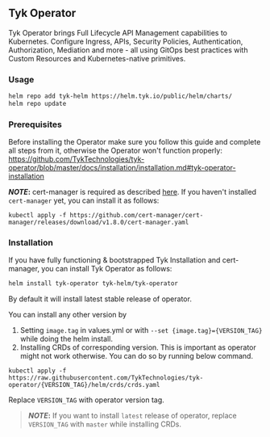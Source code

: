 ## Tyk Operator

Tyk Operator brings Full Lifecycle API Management capabilities to Kubernetes. Configure Ingress, APIs, Security Policies, Authentication, Authorization, Mediation and more - all using GitOps best practices with Custom Resources and Kubernetes-native primitives.

### Usage

```bash
helm repo add tyk-helm https://helm.tyk.io/public/helm/charts/
helm repo update
```

### Prerequisites

Before installing the Operator make sure you follow this guide and complete all 
steps from it, otherwise the Operator won't function properly: https://github.com/TykTechnologies/tyk-operator/blob/master/docs/installation/installation.md#tyk-operator-installation

**_NOTE_:** cert-manager is required as described [here](https://tyk.io/docs/tyk-stack/tyk-operator/installing-tyk-operator/#step-2-installing-cert-manager).
If you haven't installed `cert-manager` yet, you can install it as follows:
```
kubectl apply -f https://github.com/cert-manager/cert-manager/releases/download/v1.8.0/cert-manager.yaml
```

### Installation
If you have fully functioning & bootstrapped Tyk Installation and cert-manager, 
you can install Tyk Operator as follows: 

```bash
helm install tyk-operator tyk-helm/tyk-operator
```

By default it will install latest stable release of operator.

You can install any other version by 
1. Setting `image.tag` in values.yml or with `--set {image.tag}={VERSION_TAG}` while doing the helm install. 
2. Installing CRDs of corresponding version. This is important as operator might not work otherwise. You can do so by running below command. 
```
kubectl apply -f https://raw.githubusercontent.com/TykTechnologies/tyk-operator/{VERSION_TAG}/helm/crds/crds.yaml
```

Replace `VERSION_TAG` with operator version tag.


> **_NOTE_:** If you want to install `latest` release of operator, replace `VERSION_TAG` with `master` while installing CRDs.
